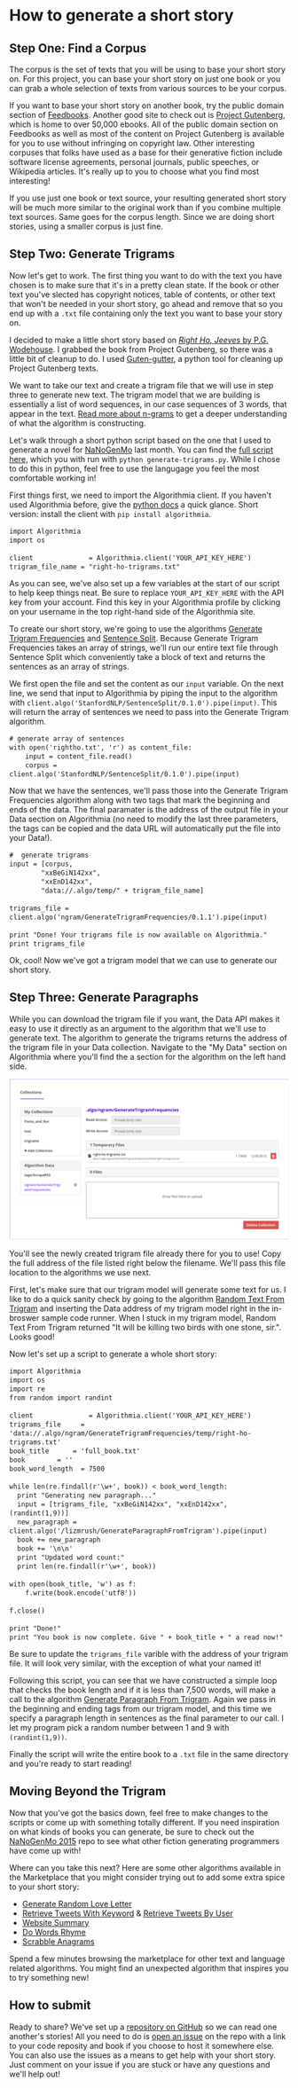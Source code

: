 # How to generate a short story

## Step One: Find a Corpus
The corpus is the set of texts that you will be using to base your short story on. For this project, you can base your short story on just one book or you can grab a whole selection of texts from various sources to be your corpus.

If you want to base your short story on another book, try the public domain section of [Feedbooks](http://www.feedbooks.com/publicdomain). Another good site to check out is [Project Gutenberg](https://www.gutenberg.org/), which is home to over 50,000 ebooks. All of the public domain section on Feedbooks as well as most of the content on Project Gutenberg is available for you to use without infringing on copyright law. Other interesting corpuses that folks have used as a base for their generative fiction include software license agreements, personal journals, public speeches, or Wikipedia articles. It's really up to you to choose what you find most interesting!

If you use just one book or text source, your resulting generated short story will be much more similar to the original work than if you combine multiple text sources. Same goes for the corpus length. Since we are doing short stories, using a smaller corpus is just fine.

## Step Two: Generate Trigrams

Now let's get to work. The first thing you want to do with the text you have chosen is to make sure that it's in a pretty clean state. If the book or other text you've slected has copyright notices, table of contents, or other text that won't be needed in your short story, go ahead and remove that so you end up with a `.txt` file containing only the text you want to base your story on.

I decided to make a little short story based on [*Right Ho, Jeeves* by P.G. Wodehouse](https://en.wikipedia.org/wiki/Right_Ho,_Jeeves). I grabbed the book from Project Gutenberg, so there was a little bit of cleanup to do. I used [Guten-gutter](https://github.com/catseye/Guten-gutter), a python tool for cleaning up Project Gutenberg texts. 

We want to take our text and create a trigram file that we will use in step three to generate new text. The trigram model that we are building is essentially a list of word sequences, in our case sequences of 3 words, that appear in the text. [Read more about n-grams](https://en.wikipedia.org/wiki/N-gram) to get a deeper understanding of what the algorithm is constructing.

Let's walk through a short python script based on the one that I used to generate a novel for [NaNoGenMo](https://github.com/dariusk/NaNoGenMo-2015) last month. You can find the [full script here](https://github.com/algorithmiaio/shorties/tree/master/python%20examples), which you with run with `python generate-trigrams.py`. While I chose to do this in python, feel free to use the langugage you feel the most comfortable working in!

First things first, we need to import the Algorithmia client. If you haven't used Algorithmia before, give the [python docs](http://docs.algorithmia.com/?python#python-client) a quick glance. Short version: install the client with `pip install algorithmia`.

```
import Algorithmia
import os

client              = Algorithmia.client('YOUR_API_KEY_HERE')
trigram_file_name = "right-ho-trigrams.txt"
```

As you can see, we've also set up a few variables at the start of our script to help keep things neat. Be sure to replace `YOUR_API_KEY_HERE` with the API key from your account. Find this key in your Algorithmia profile by clicking on your username in the top right-hand side of the Algorithmia site. 

To create our short story, we're going to use the algorithms [Generate Trigram Frequencies](https://algorithmia.com/algorithms/ngram/GenerateTrigramFrequencies) and [Sentence Split](https://algorithmia.com/algorithms/StanfordNLP/SentenceSplit). Because Generate Trigram Frequencies takes an array of strings, we'll run our entire text file through Sentence Split which conveniently take a block of text and returns the sentences as an array of strings. 

We first open the file and set the content as our `input` variable. On the next line, we send that input to Algorithmia by piping the input to the algorithm with `client.algo('StanfordNLP/SentenceSplit/0.1.0').pipe(input)`. This will return 
the array of sentences we need to pass into the Generate Trigram algorithm.

```
# generate array of sentences
with open('rightho.txt', 'r') as content_file:
    input = content_file.read()
    corpus = client.algo('StanfordNLP/SentenceSplit/0.1.0').pipe(input)
```

Now that we have the sentences, we'll pass those into the Generate Trigram Frequencies algorithm along with two tags that mark the beginning and ends of the data. The final paramater is the address of the output file in your Data section on Algorithmia (no need to modify the last three parameters, the tags can be copied and the data URL will automatically put the file into your Data!).

```
#  generate trigrams
input = [corpus,
        "xxBeGiN142xx",
        "xxEnD142xx",
        "data://.algo/temp/" + trigram_file_name]

trigrams_file = client.algo('ngram/GenerateTrigramFrequencies/0.1.1').pipe(input)

print "Done! Your trigrams file is now available on Algorithmia."
print trigrams_file
```

Ok, cool! Now we've got a trigram model that we can use to generate our short story.

## Step Three: Generate Paragraphs

While you can download the trigram file if you want, the Data API makes it easy to use it directly as an argument to the algorithm that we'll use to generate text. The algorithm to generate the trigrams returns the address of the trigram file in your Data collection. Navigate to the "My Data" section on Algorithmia where you'll find the a section for the algorithm on the left hand side. 

![my data screenshot](https://github.com/algorithmiaio/shorties/blob/master/img/Mydata.png)

You'll see the newly created trigram file already there for you to use! Copy the full address of the file listed right below the filename. We'll pass this file location to the algorithms we use next.

First, let's make sure that our trigram model will generate some text for us. I like to do a quick sanity check by going to the algorithm [Random Text From Trigram](https://algorithmia.com/algorithms/ngram/RandomTextFromTrigram) and inserting the Data address of my trigram model right in the in-broswer sample code runner. When I stuck in my trigram model, Random Text From Trigram returned "It will be killing two birds with one stone, sir.". Looks good!

Now let's set up a script to generate a whole short story:

```
import Algorithmia
import os
import re
from random import randint

client              = Algorithmia.client('YOUR_API_KEY_HERE')
trigrams_file     = 'data://.algo/ngram/GenerateTrigramFrequencies/temp/right-ho-trigrams.txt'
book_title      = 'full_book.txt'
book        = ''
book_word_length  = 7500

while len(re.findall(r'\w+', book)) < book_word_length:
  print "Generating new paragraph..."
  input = [trigrams_file, "xxBeGiN142xx", "xxEnD142xx", (randint(1,9))]
  new_paragraph = client.algo('/lizmrush/GenerateParagraphFromTrigram').pipe(input)
  book += new_paragraph
  book += '\n\n'
  print "Updated word count:"
  print len(re.findall(r'\w+', book))

with open(book_title, 'w') as f:
    f.write(book.encode('utf8'))

f.close()

print "Done!"
print "You book is now complete. Give " + book_title + " a read now!"
```

Be sure to update the `trigrams_file` varible with the address of your trigram file. It will look very similar, with the exception of what your named it!

Following this script, you can see that we have constructed a simple loop that checks the book length and if it is less than 7,500 words, will make a call to the algorithm [Generate Paragraph From Trigram](https://algorithmia.com/algorithms/lizmrush/GenerateParagraphFromTrigram). Again we pass in the beginning and ending tags from our trigram model, and this time we specify a paragraph length in sentences as the final parameter to our call. I let my program pick a random number between 1 and 9 with `(randint(1,9))`. 

Finally the script will write the entire book to a `.txt` file in the same directory and you're ready to start reading!

## Moving Beyond the Trigram

Now that you've got the basics down, feel free to make changes to the scripts or come up with something totally different. If you need inspiration on what kinds of books you can generate, be sure to check out the [NaNoGenMo 2015](https://github.com/dariusk/NaNoGenMo-2015) repo to see what other fiction generating programmers have come up with!

Where can you take this next? Here are some other algorithms available in the Marketplace that you might consider trying out to add some extra spice to your short story:

* [Generate Random Love Letter](https://algorithmia.com/algorithms/ngram/GenerateRandomLoveLetter)
* [Retrieve Tweets With Keyword](https://algorithmia.com/algorithms/diego/RetrieveTweetsWithKeyword) & [Retrieve Tweets By User](https://algorithmia.com/algorithms/diego/RetrieveTweetsByUser)
* [Website Summary](https://algorithmia.com/algorithms/hotels/WebsiteSummary)
* [Do Words Rhyme](https://algorithmia.com/algorithms/WebPredict/DoWordsRhyme)
* [Scrabble Anagrams](https://algorithmia.com/algorithms/faddishworm/ScrableAlgorithm) 

Spend a few minutes browsing the marketplace for other text and language related algorithms. You might find an unexpected algorithm that inspires you to try something new!

## How to submit

Ready to share? We've set up a [repository on GitHub](https://github.com/algorithmiaio/shorties) so we can read one another's stories! All you need to do is [open an issue](https://github.com/algorithmiaio/shorties/issues) on the repo with a link to your code reposity and book if you choose to host it somewhere else. You can also use the issues as a means to get help with your short story. Just comment on your issue if you are stuck or have any questions and we'll help out!
